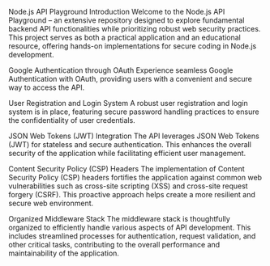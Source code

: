 Node.js API Playground
Introduction
Welcome to the Node.js API Playground – an extensive repository designed to explore fundamental backend API functionalities while prioritizing robust web security practices. This project serves as both a practical application and an educational resource, offering hands-on implementations for secure coding in Node.js development.

Google Authentication through OAuth
Experience seamless Google Authentication with OAuth, providing users with a convenient and secure way to access the API.

User Registration and Login System
A robust user registration and login system is in place, featuring secure password handling practices to ensure the confidentiality of user credentials.

JSON Web Tokens (JWT) Integration
The API leverages JSON Web Tokens (JWT) for stateless and secure authentication. This enhances the overall security of the application while facilitating efficient user management.

Content Security Policy (CSP) Headers
The implementation of Content Security Policy (CSP) headers fortifies the application against common web vulnerabilities such as cross-site scripting (XSS) and cross-site request forgery (CSRF). This proactive approach helps create a more resilient and secure web environment.

Organized Middleware Stack
The middleware stack is thoughtfully organized to efficiently handle various aspects of API development. This includes streamlined processes for authentication, request validation, and other critical tasks, contributing to the overall performance and maintainability of the application.
